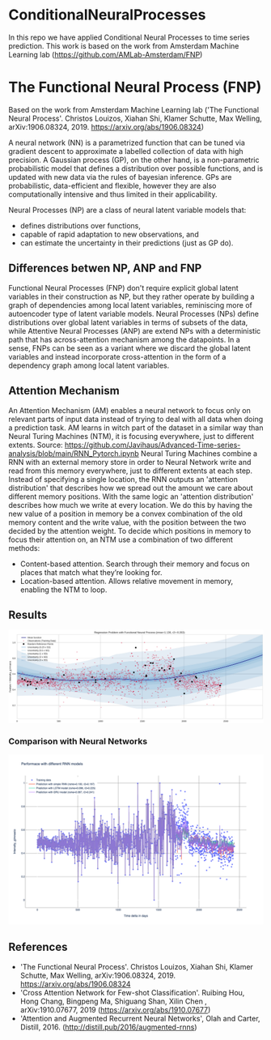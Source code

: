 # ConditionalNeuralProcesses

In this repo we have applied Conditional Neural Processes to time series prediction. This work is based on the work from Amsterdam Machine Learning lab (https://github.com/AMLab-Amsterdam/FNP)


# The Functional Neural Process (FNP)

Based on the work from Amsterdam Machine Learning lab ('The Functional Neural Process'. Christos Louizos, Xiahan Shi, Klamer Schutte, Max Welling, arXiv:1906.08324, 2019. https://arxiv.org/abs/1906.08324)

A neural network (NN) is a parametrized function that can be tuned via gradient descent to approximate a labelled collection of data with high precision. A Gaussian process (GP), on the other hand, is a non-parametric probabilistic model that defines a distribution over possible functions, and is updated with new data via the rules of bayesian inference. GPs are probabilistic, data-efficient and flexible, however they are also computationally intensive and thus limited in their applicability.

Neural Processes (NP) are a class of neural latent variable models that:

- defines distributions over functions,
- capable of rapid adaptation to new observations, and
- can estimate the uncertainty in their predictions (just as GP do).

## Differences betwen NP, ANP and FNP

Functional Neural Processes (FNP) don't require explicit global latent variables in their construction as NP, but they rather operate by building a graph of dependencies among local latent variables, reminiscing more of autoencoder type of latent variable models. Neural Processes (NPs) define distributions over global latent variables in terms of subsets of the data, while Attentive Neural Processes (ANP) are extend NPs with a deterministic path that has across-attention mechanism among the datapoints. In a sense, FNPs can be seen as a variant where we discard the global latent variables and instead incorporate cross-attention in the form of a dependency graph among local latent variables.

## Attention Mechanism

An Attention Mechanism (AM) enables a neural network to focus only on relevant parts of input data instead of trying to deal with all data when doing a prediction task. AM learns in witch part of the dataset in a similar way than Neural Turing Machines (NTM), it is focusing everywhere, just to different extents.
Source: https://github.com/Javihaus/Advanced-Time-series-analysis/blob/main/RNN_Pytorch.ipynb
Neural Turing Machines combine a RNN with an external memory store in order to Neural Network write and read from this memory everywhere, just to different extents at each step. Instead of specifying a single location, the RNN outputs an 'attention distribution' that describes how we spread out the amount we care about different memory positions. With the same logic an 'attention distribution' describes how much we write at every location. We do this by having the new value of a position in memory be a convex combination of the old memory content and the write value, with the position between the two decided by the attention weight. To decide which positions in memory to focus their attention on, an NTM use a combination of two different methods:

- Content-based attention. Search through their memory and focus on places that match what they’re looking for.
- Location-based attention. Allows relative movement in memory, enabling the NTM to loop.

## Results

![main](/images/CNP-Example.png)

### Comparison with Neural Networks 

![main](/images/NN.png)

## References

- 'The Functional Neural Process'. Christos Louizos, Xiahan Shi, Klamer Schutte, Max Welling, arXiv:1906.08324, 2019. https://arxiv.org/abs/1906.08324
- 'Cross Attention Network for Few-shot Classification'. Ruibing Hou, Hong Chang, Bingpeng Ma, Shiguang Shan, Xilin Chen , arXiv:1910.07677, 2019 (https://arxiv.org/abs/1910.07677)
- 'Attention and Augmented Recurrent Neural Networks', Olah and Carter, Distill, 2016. (http://distill.pub/2016/augmented-rnns)

